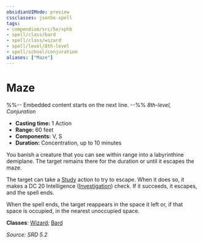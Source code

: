 ```yaml
---
obsidianUIMode: preview
cssclasses: json5e-spell
tags:
- compendium/src/5e/xphb
- spell/class/bard
- spell/class/wizard
- spell/level/8th-level
- spell/school/conjuration
aliases: ["Maze"]
---
```

# Maze
%%-- Embedded content starts on the next line. --%%
*8th-level, Conjuration*  

- **Casting time:** 1 Action
- **Range:** 60 feet
- **Components:** V, S
- **Duration:** Concentration, up to 10 minutes

You banish a creature that you can see within range into a labyrinthine demiplane. The target remains there for the duration or until it escapes the maze.

The target can take a [Study](actions.md#Study) action to try to escape. When it does so, it makes a DC 20 Intelligence ([Investigation](skills.md#Investigation)) check. If it succeeds, it escapes, and the spell ends.

When the spell ends, the target reappears in the space it left or, if that space is occupied, in the nearest unoccupied space.

**Classes**: [Wizard](list-spells-classes-wizard.md); [Bard](list-spells-classes-bard.md)

*Source: SRD 5.2*